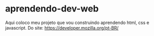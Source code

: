 # aprendendo-dev-web
Aqui coloco meu projeto que vou construindo aprendendo html, css e javascript. Do site:  https://developer.mozilla.org/pt-BR/
